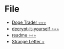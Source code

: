 # File

- [Doge Trader `⭐⭐⭐`](Doge-Trader)
- [decrypt-it-yourself `⭐⭐⭐`](decrypt-it-yourself)
- [readme `⭐⭐⭐`](readme)
- [Strange Letter `⭐`](Strange-Letter)
